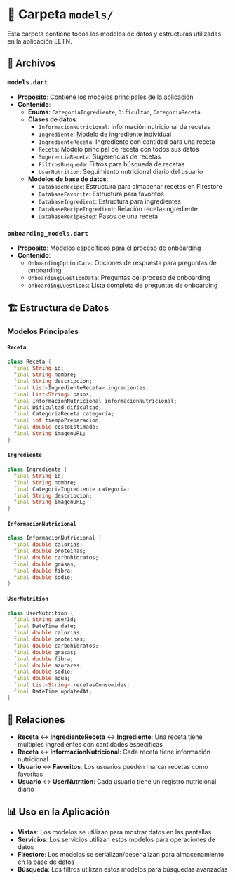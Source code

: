 # 📁 Carpeta `models/`

Esta carpeta contiene todos los modelos de datos y estructuras utilizadas en la aplicación EETN.

## 📄 Archivos

### `models.dart`
- **Propósito**: Contiene los modelos principales de la aplicación
- **Contenido**:
  - **Enums**: `CategoriaIngrediente`, `Dificultad`, `CategoriaReceta`
  - **Clases de datos**:
    - `InformacionNutricional`: Información nutricional de recetas
    - `Ingrediente`: Modelo de ingrediente individual
    - `IngredienteReceta`: Ingrediente con cantidad para una receta
    - `Receta`: Modelo principal de receta con todos sus datos
    - `SugerenciaReceta`: Sugerencias de recetas
    - `FiltrosBusqueda`: Filtros para búsqueda de recetas
    - `UserNutrition`: Seguimiento nutricional diario del usuario
  - **Modelos de base de datos**:
    - `DatabaseRecipe`: Estructura para almacenar recetas en Firestore
    - `DatabaseFavorite`: Estructura para favoritos
    - `DatabaseIngredient`: Estructura para ingredientes
    - `DatabaseRecipeIngredient`: Relación receta-ingrediente
    - `DatabaseRecipeStep`: Pasos de una receta

### `onboarding_models.dart`
- **Propósito**: Modelos específicos para el proceso de onboarding
- **Contenido**:
  - `OnboardingOptionData`: Opciones de respuesta para preguntas de onboarding
  - `OnboardingQuestionData`: Preguntas del proceso de onboarding
  - `onboardingQuestions`: Lista completa de preguntas de onboarding

## 🏗️ Estructura de Datos

### Modelos Principales

#### `Receta`
```dart
class Receta {
  final String id;
  final String nombre;
  final String descripcion;
  final List<IngredienteReceta> ingredientes;
  final List<String> pasos;
  final InformacionNutricional informacionNutricional;
  final Dificultad dificultad;
  final CategoriaReceta categoria;
  final int tiempoPreparacion;
  final double costoEstimado;
  final String imagenURL;
}
```

#### `Ingrediente`
```dart
class Ingrediente {
  final String id;
  final String nombre;
  final CategoriaIngrediente categoria;
  final String descripcion;
  final String imagenURL;
}
```

#### `InformacionNutricional`
```dart
class InformacionNutricional {
  final double calorias;
  final double proteinas;
  final double carbohidratos;
  final double grasas;
  final double fibra;
  final double sodio;
}
```

#### `UserNutrition`
```dart
class UserNutrition {
  final String userId;
  final DateTime date;
  final double calorias;
  final double proteinas;
  final double carbohidratos;
  final double grasas;
  final double fibra;
  final double azucares;
  final double sodio;
  final double agua;
  final List<String> recetasConsumidas;
  final DateTime updatedAt;
}
```

## 🔄 Relaciones

- **Receta** ↔ **IngredienteReceta** ↔ **Ingrediente**: Una receta tiene múltiples ingredientes con cantidades específicas
- **Receta** ↔ **InformacionNutricional**: Cada receta tiene información nutricional
- **Usuario** ↔ **Favoritos**: Los usuarios pueden marcar recetas como favoritas
- **Usuario** ↔ **UserNutrition**: Cada usuario tiene un registro nutricional diario

## 📊 Uso en la Aplicación

- **Vistas**: Los modelos se utilizan para mostrar datos en las pantallas
- **Servicios**: Los servicios utilizan estos modelos para operaciones de datos
- **Firestore**: Los modelos se serializan/deserializan para almacenamiento en la base de datos
- **Búsqueda**: Los filtros utilizan estos modelos para búsquedas avanzadas 